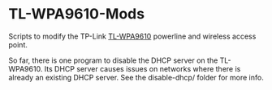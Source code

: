 # TL-WPA9610-Mods
Scripts to modify the TP-Link [TL-WPA9610](https://www.tp-link.com/us/home-networking/powerline/tl-wpa9610-kit/)  powerline and wireless access point.

So far, there is one program to disable the DHCP server on the TL-WPA9610.
Its DHCP server causes issues on networks where there is already an existing DHCP server. See the disable-dhcp/ folder for more info.